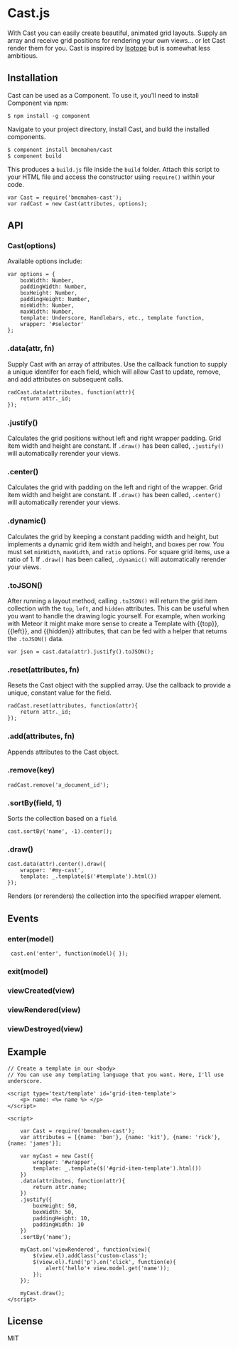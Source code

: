 
# Cast.js

With Cast you can easily create beautiful, animated grid layouts. Supply an array and receive grid positions for rendering your own views... or let Cast render them for you. Cast is inspired by [Isotope](https://github.com/desandro/isotope) but is somewhat less ambitious.

## Installation

Cast can be used as a Component. To use it, you'll need to install Component via npm:

	$ npm install -g component

Navigate to your project directory, install Cast, and build the installed components.

	$ component install bmcmahen/cast
	$ component build

This produces a `build.js` file inside the `build` folder. Attach this script to your HTML file and access the constructor using `require()` within your code.

	var Cast = require('bmcmahen-cast');
	var radCast = new Cast(attributes, options);


## API

### Cast(options)

Available options include:

	var options = {
		boxWidth: Number,
		paddingWidth: Number,
		boxHeight: Number,
		paddingHeight: Number,
		minWidth: Number,
		maxWidth: Number,
		template: Underscore, Handlebars, etc., template function,
		wrapper: '#selector'
	};

### .data(attr, fn)

Supply Cast with an array of attributes. Use the callback function to supply a unique identifer for each field, which will allow Cast to update, remove, and add attributes on subsequent calls.

	radCast.data(attributes, function(attr){
		return attr._id;
	});

### .justify()

Calculates the grid positions without left and right wrapper padding. Grid item width and height are constant. If `.draw()` has been called, `.justify()` will automatically rerender your views.

### .center()

Calculates the grid with padding on the left and right of the wrapper. Grid item width and height are constant. If `.draw()` has been called, `.center()` will automatically rerender your views.

### .dynamic()

Calculates the grid by keeping a constant padding width and height, but implements a dynamic grid item width and height, and boxes per row. You must set `minWidth`, `maxWidth`, and `ratio` options. For square grid items, use a ratio of 1. If `.draw()` has been called, `.dynamic()` will automatically rerender your views.

### .toJSON()

After running a layout method, calling `.toJSON()` will return the grid item collection with the `top`, `left`, and `hidden` attributes. This can be useful when you want to handle the drawing logic yourself. For example, when working with Meteor it might make more sense to create a Template with {{top}}, {{left}}, and {{hidden}} attributes, that can be fed with a helper that returns the `.toJSON()` data.

	var json = cast.data(attr).justify().toJSON();

### .reset(attributes, fn)

Resets the Cast object with the supplied array. Use the callback to provide a unique, constant value for the field.

	radCast.reset(attributes, function(attr){
		return attr._id;
	});

### .add(attributes, fn)

Appends attributes to the Cast object.

### .remove(key)

	radCast.remove('a_document_id');

### .sortBy(field, 1)

Sorts the collection based on a `field`.

	cast.sortBy('name', -1).center();

### .draw()

	cast.data(attr).center().draw({
		wrapper: '#my-cast',
		template: _.template($('#template').html())
	});

Renders (or rerenders) the collection into the specified wrapper element.

## Events

### enter(model)

	 cast.on('enter', function(model){ });

### exit(model)
### viewCreated(view)
### viewRendered(view)
### viewDestroyed(view)

## Example

	// Create a template in our <body>
	// You can use any templating language that you want. Here, I'll use underscore.

	<script type='text/template' id='grid-item-template'>
		<p> name: <%= name %> </p>
	</script>

	<script>

		var Cast = require('bmcmahen-cast');
		var attributes = [{name: 'ben'}, {name: 'kit'}, {name: 'rick'}, {name: 'james'}];

		var myCast = new Cast({
			wrapper: '#wrapper',
			template: _.template($('#grid-item-template').html())
		})
		.data(attributes, function(attr){
			return attr.name;
		})
		.justify({
			boxHeight: 50,
			boxWidth: 50,
			paddingHeight: 10,
			paddingWidth: 10
		})
		.sortBy('name');

		myCast.on('viewRendered', function(view){
			$(view.el).addClass('custom-class');
			$(view.el).find('p').on('click', function(e){
				alert('hello'+ view.model.get('name'));
			});
		});

		myCast.draw();
	</script>

## License

  MIT
